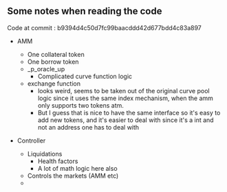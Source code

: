 ## Some notes when reading the code
Code at commit : b9394d4c50d7fc99baacddd42d677bdd4c83a897

- AMM
  - One collateral token
  - One borrow token
  - _p_oracle_up
    - Complicated curve function logic
  -  exchange function 
     -  looks weird, seems to be taken out of the original curve pool logic since it uses the same index mechanism, when the amm only supports two tokens atm.
     -  But I guess that is nice to have the same interface so it's easy to add new tokens, and it's easier to deal with since it's a int and not an address one has to deal with

- Controller
  - Liquidations
    - Health factors
    - A lot of math logic here also
  - Controls the markets (AMM etc)
  - 
